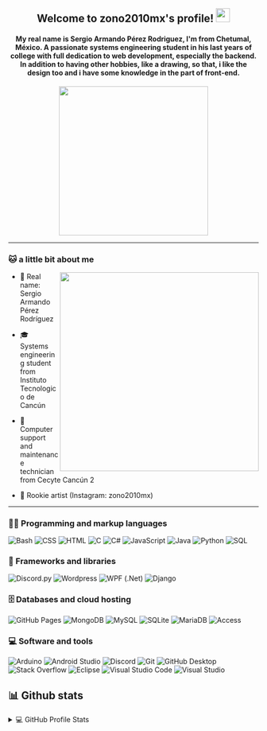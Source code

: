 <div align="center">
  <h2 align="center">
    Welcome to zono2010mx's profile!
    <img src="https://media.giphy.com/media/hvRJCLFzcasrR4ia7z/giphy.gif" width="28">
  </h2>
  <h4>My real name is Sergio Armando Pérez Rodriguez, I'm from Chetumal, México. A passionate systems engineering student in his last years of college with full dedication to web development, especially the backend. In addition to having other hobbies, like a drawing, so that, i like the design too and i have some knowledge in the part of front-end.</h4>
  <img src="https://media.tenor.com/tHGomflMSuIAAAAd/cat-computer.gif" width="300">  
</div>  

- - -

### 🐱 a little bit about me

<div>
  
  <img align="right" src="https://images-wixmp-ed30a86b8c4ca887773594c2.wixmp.com/f/38dafdb6-7774-433f-8fd6-030a981aa041/dfglndt-26b8ce22-2a5e-4fcc-aa10-f4c982e8bb8d.png/v1/fill/w_894,h_894,q_70,strp/catcowboyzmx_by_zono2010_dfglndt-pre.jpg?token=eyJ0eXAiOiJKV1QiLCJhbGciOiJIUzI1NiJ9.eyJzdWIiOiJ1cm46YXBwOjdlMGQxODg5ODIyNjQzNzNhNWYwZDQxNWVhMGQyNmUwIiwiaXNzIjoidXJuOmFwcDo3ZTBkMTg4OTgyMjY0MzczYTVmMGQ0MTVlYTBkMjZlMCIsIm9iaiI6W1t7ImhlaWdodCI6Ijw9MTI4MCIsInBhdGgiOiJcL2ZcLzM4ZGFmZGI2LTc3NzQtNDMzZi04ZmQ2LTAzMGE5ODFhYTA0MVwvZGZnbG5kdC0yNmI4Y2UyMi0yYTVlLTRmY2MtYWExMC1mNGM5ODJlOGJiOGQucG5nIiwid2lkdGgiOiI8PTEyODAifV1dLCJhdWQiOlsidXJuOnNlcnZpY2U6aW1hZ2Uub3BlcmF0aW9ucyJdfQ.jiQrk5QUgTym9rM8YX8bs32YhXQgZFJg9OltkzXb8wA" width="400" height="400">
  
  - 🤵 Real name: Sergio Armando Pérez Rodríguez
 
  - 🎓 Systems engineering student from Instituto Tecnologico de Cancún
  
  - 🏫 Computer support and maintenance technician from Cecyte Cancún 2
  
  - 🎨 Rookie artist (Instagram: zono2010mx)
  
</div>

- - -

<!-- https://dev.to/envoy_/150-badges-for-github-pnk#database -->

### 👨‍💻 Programming and markup languages

<p>
    <img alt="Bash" src="https://img.shields.io/badge/Bash-121011.svg?logo=gnu-bash&logoColor=white">
    <img alt="CSS" src="https://img.shields.io/badge/CSS-1572B6.svg?logo=css3&logoColor=white">
    <img alt="HTML" src="https://img.shields.io/badge/HTML-E34F26.svg?logo=html5&logoColor=white">
    <img alt="C" src="https://custom-icon-badges.demolab.com/badge/C-03599C.svg?logo=c-in-hexagon&logoColor=white">
    <img alt="C#" src="https://img.shields.io/badge/C%23-239120.svg?logo=c-in-hexagon&logoColor=white">
    <img alt="JavaScript" src="https://img.shields.io/badge/JavaScript-F7DF1E.svg?logo=javascript&logoColor=black">
    <img alt="Java" src="https://custom-icon-badges.demolab.com/badge/Java-007396.svg?logo=java&logoColor=white">
    <img alt="Python" src="https://img.shields.io/badge/Python-14354C.svg?logo=python&logoColor=white">
    <img alt="SQL" src="https://custom-icon-badges.demolab.com/badge/SQL-025E8C.svg?logo=database&logoColor=white">
</p>

### 🧰 Frameworks and libraries

<p>
    <img alt="Discord.py" src="https://custom-icon-badges.demolab.com/badge/Discord.py-0d1620.svg?logo=dpy">
    <img alt="Wordpress" src="https://img.shields.io/badge/Wordpress-21759B?logo=wordpress&logoColor=white">
    <img alt="WPF (.Net)" src="https://img.shields.io/badge/WPF-5C2D91?logo=.net&logoColor=white">
    <img alt="Django" src="https://img.shields.io/badge/Django-092E20?logo=django&logoColor=white">
</p>

### 🗄️ Databases and cloud hosting

<p>
    <img alt="GitHub Pages" src="https://img.shields.io/badge/GitHub%20Pages-327FC7.svg?logo=github&logoColor=white">
    <img alt="MongoDB" src ="https://img.shields.io/badge/MongoDB-4ea94b.svg?logo=mongodb&logoColor=white">
    <img alt="MySQL" src="https://img.shields.io/badge/MySQL-00f.svg?logo=mysql&logoColor=white">
    <img alt="SQLite" src ="https://img.shields.io/badge/SQLite-07405e.svg?logo=sqlite&logoColor=white">
    <img alt="MariaDB" src ="https://img.shields.io/badge/MariaDB-003545.svg?logo=mariadb&logoColor=white">
    <img alt="Access" src ="https://img.shields.io/badge/Microsoft_Access-A4373A.svg?logo=microsoft-access&logoColor=white">
</p>

### 💻 Software and tools

<p>
    <img alt="Arduino" src="https://img.shields.io/badge/-Arduino-00979D?logo=Arduino&logoColor=white">
    <img alt="Android Studio" src="https://img.shields.io/badge/Android%20Studio-008678.svg?logo=android-studio&logoColor=white">
    <img alt="Discord" src="https://img.shields.io/badge/-Discord-5865F2.svg?logo=discord&logoColor=white">
    <img alt="Git" src="https://img.shields.io/badge/Git-F05033.svg?logo=git&logoColor=white">
    <img alt="GitHub Desktop" src="https://img.shields.io/badge/GitHub%20Desktop-8034A9.svg?logo=github&logoColor=white">
    <img alt="Stack Overflow" src="https://img.shields.io/badge/-Stack%20Overflow-FE7A16?logo=stack-overflow&logoColor=white">
    <img alt="Eclipse" src="https://img.shields.io/badge/Eclipse-2C2255.svg?logo=eclipse&logoColor=white">
    <img alt="Visual Studio Code" src="https://img.shields.io/badge/Visual%20Studio%20Code-0078d7.svg?logo=visual-studio-code&logoColor=white">
    <img alt="Visual Studio" src="https://img.shields.io/badge/Visual_Studio-5C2D91.svg?logo=visual-studio-code&logoColor=white">  
</p>

<!-- https://github.com/anuraghazra/github-readme-stats -->

## 📊 Github stats

<details> 
  <summary>💻 GitHub Profile Stats</summary>
  <br/>
  
  [![GitHub Streak](https://streak-stats.demolab.com?user=zono2010mx&theme=algolia)](https://git.io/streak-stats)
  
  ![zono2010's GitHub stats](https://github-readme-stats.vercel.app/api?username=zono2010mx&show_icons=true&theme=tokyonight)

  [![Top Langs](https://github-readme-stats.vercel.app/api/top-langs/?username=zono2010mx&layout=compact)](https://github.com/anuraghazra/github-readme-stats)
  
</details>
  

<!--
**zono2010mx/zono2010mx** is a ✨ _special_ ✨ repository because its `README.md` (this file) appears on your GitHub profile.

Here are some ideas to get you started:

- 🔭 I’m currently working on ...
- 🌱 I’m currently learning ...
- 👯 I’m looking to collaborate on ...
- 🤔 I’m looking for help with ...
- 💬 Ask me about ...
- 📫 How to reach me: ...
- 😄 Pronouns: ...
- ⚡ Fun fact: ...
-->

